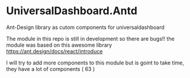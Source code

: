 # UniversalDashboard.Antd
Ant-Design library as cutom components for universaldashboard

The module in this repo is still in development so there are bugs!!
the module was based on this awesome library https://ant.design/docs/react/introduce

I will try to add more components to this module but is goint to take time, they have a lot of components ( 63 )
